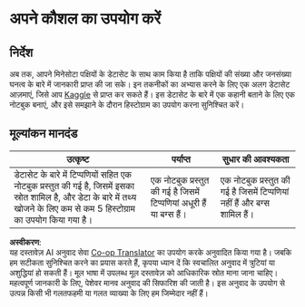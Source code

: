 <!--
CO_OP_TRANSLATOR_METADATA:
{
  "original_hash": "40eeb9b9f94009c537c7811f9f27f037",
  "translation_date": "2025-08-24T22:38:21+00:00",
  "source_file": "3-Data-Visualization/10-visualization-distributions/assignment.md",
  "language_code": "hi"
}
-->
# अपने कौशल का उपयोग करें

## निर्देश

अब तक, आपने मिनेसोटा पक्षियों के डेटासेट के साथ काम किया है ताकि पक्षियों की संख्या और जनसंख्या घनत्व के बारे में जानकारी प्राप्त की जा सके। इन तकनीकों का अभ्यास करने के लिए एक अलग डेटासेट आज़माएं, जिसे आप [Kaggle](https://www.kaggle.com/) से प्राप्त कर सकते हैं। इस डेटासेट के बारे में एक कहानी बताने के लिए एक नोटबुक बनाएं, और इसे समझाने के दौरान हिस्टोग्राम का उपयोग करना सुनिश्चित करें।

## मूल्यांकन मानदंड

उत्कृष्ट | पर्याप्त | सुधार की आवश्यकता
--- | --- | --- |
डेटासेट के बारे में टिप्पणियों सहित एक नोटबुक प्रस्तुत की गई है, जिसमें इसका स्रोत शामिल है, और डेटा के बारे में तथ्य खोजने के लिए कम से कम 5 हिस्टोग्राम का उपयोग किया गया है। | एक नोटबुक प्रस्तुत की गई है जिसमें टिप्पणियां अधूरी हैं या बग्स हैं। | एक नोटबुक प्रस्तुत की गई है जिसमें टिप्पणियां नहीं हैं और बग्स शामिल हैं।

**अस्वीकरण**:  
यह दस्तावेज़ AI अनुवाद सेवा [Co-op Translator](https://github.com/Azure/co-op-translator) का उपयोग करके अनुवादित किया गया है। जबकि हम सटीकता सुनिश्चित करने का प्रयास करते हैं, कृपया ध्यान दें कि स्वचालित अनुवाद में त्रुटियां या अशुद्धियां हो सकती हैं। मूल भाषा में उपलब्ध मूल दस्तावेज़ को आधिकारिक स्रोत माना जाना चाहिए। महत्वपूर्ण जानकारी के लिए, पेशेवर मानव अनुवाद की सिफारिश की जाती है। इस अनुवाद के उपयोग से उत्पन्न किसी भी गलतफहमी या गलत व्याख्या के लिए हम जिम्मेदार नहीं हैं।